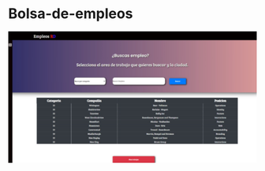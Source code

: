 # Bolsa-de-empleos
[![Image of main page](https://github.com/IndianaLora/Bolsa-de-empleos/blob/main/MainPage.png?raw=true)](https://www.youtube.com/watch?v=LWeiydKl0mU)




